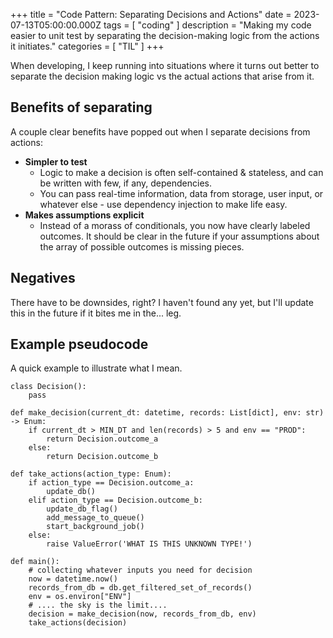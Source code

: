 +++
title = "Code Pattern: Separating Decisions and Actions"
date = 2023-07-13T05:00:00.000Z
tags = [ "coding" ]
description = "Making my code easier to unit test by separating the decision-making logic from the actions it initiates."
categories = [ "TIL" ]
+++

When developing, I keep running into situations where it turns out better to separate the decision making logic vs the actual actions that arise from it.

## Benefits of separating

A couple clear benefits have popped out when I separate decisions from actions:

* **Simpler to test**
  * Logic to make a decision is often self-contained & stateless, and can be written with few, if any, dependencies.
  * You can pass real-time information, data from storage, user input, or whatever else - use dependency injection to make life easy.
* **Makes assumptions explicit**
  * Instead of a morass of conditionals, you now have clearly labeled outcomes. It should be clear in the future if your assumptions about the array of possible outcomes is missing pieces.

## Negatives

There have to be downsides, right? I haven't found any yet, but I'll update this in the future if it bites me in the... leg.

## Example pseudocode

A quick example to illustrate what I mean.

```
class Decision():
	pass

def make_decision(current_dt: datetime, records: List[dict], env: str) -> Enum:
	if current_dt > MIN_DT and len(records) > 5 and env == "PROD":
		return Decision.outcome_a
	else:
		return Decision.outcome_b

def take_actions(action_type: Enum):
	if action_type == Decision.outcome_a:
		update_db()
	elif action_type == Decision.outcome_b:
		update_db_flag()
		add_message_to_queue()
		start_background_job()
	else:
		raise ValueError('WHAT IS THIS UNKNOWN TYPE!')

def main():
	# collecting whatever inputs you need for decision
	now = datetime.now()
	records_from_db = db.get_filtered_set_of_records()
	env = os.environ["ENV"]
	# .... the sky is the limit....
	decision = make_decision(now, records_from_db, env)
	take_actions(decision)
```
